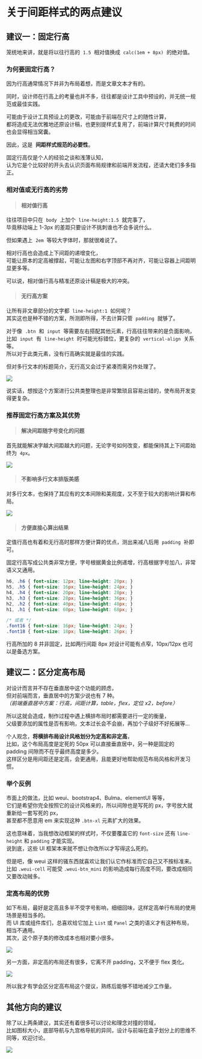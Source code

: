 # 关于间距样式的两点建议

## 建议一：固定行高

笼统地来讲，就是将以往行高的  `1.5`  相对值换成  `calc(1em + 8px)`  的绝对值。

### 为何要固定行高？

因为行高通常情况下并非为布局着想，而是文章文本才有的。

同时，设计师在行高上的考量也并不多，往往都是设计工具中预设的，并无统一规范或最佳实践。

可能由于设计工具预设上的更改，可能由于前端在尺寸上的随性计算，<br />
都将造成无法优雅地还原设计稿，也更别提样式复用了，前端计算尺寸耗费的时间也会显得相当窝囊。

因此，这是  **间距样式规范的必要性**。

固定行高仅是个人的经验之谈和浅薄认知，<br />认为它是个比较好的开头去认识页面布局规律和前端开发流程，还请大佬们多多指正。

### 相对值或无行高的劣势

> #### 相对值行高

往往项目中只在  `body`  上加个  `line-height:1.5`  就完事了，<br />毕竟移动端上 1-3px 的差距只要设计不挑刺谁也不会多说什么。

但如果遇上  `2em`  等较大字体时，那就很难说了。

相对行高也会造成上下间距的递增变化，<br />
可能让原本的定高被撑起，可能让左图和右字顶部不再对齐，可能让容器上间距明显更多等。

可以说，相对值行高与精准还原设计稿是极大的冲突。

> #### 无行高方案

让所有非文章部分的文字都  `line-height:1`  如何呢？<br />
其实这也是种不错的方案，所测即所得，不去计算只管  `padding`  就够了。

对于像  `.btn`  和  `input`  等需要左右搭配其他元素，行高往往带来的是负面影响，<br />比如  `input`  有  `line-height`  时可能光标错位，更复杂的  `vertical-align`  关系等。<br />所以对于此类元素，没有行高确实就是最佳的实践。

但对多行文本的标题简介，无行高又会过于紧凑而需另作处理了。<br />

![](https://s1.ax1x.com/2020/03/17/8NzWb6.png)

说实话，想按这个方案进行公共类整理也是非常繁琐且容易出错的，使布局开发变得更复杂。

<a name="zq9rmu"></a>

### 推荐固定行高方案及其优势

> #### 解决间距随字号变化的问题

首先就能解决字越大间距越大的问题，无论字号如何改变，都能保持其上下间距始终为  `4px`。<br />

![](https://s1.ax1x.com/2020/03/17/8Nj9nf.jpg)<br />

> #### 不影响多行文本排版美感

对多行文本，也保持了其应有的文本间隙和美观度，又不至于较大的影响计算和布局。<br />

![](https://s1.ax1x.com/2020/03/17/8NXeeO.jpg)<br />

> #### 方便直接心算出结果

定值行高也有着和无行高时那样方便计算的优点，测出来减八后用  `padding`  补即可。

固定行高写成公共类非常方便，字号根据黄金比例递增，行高根据字号加八，非常语义又通用。

```css
h6, .h6 { font-size: 12px; line-height: 20px; }
h5, .h5 { font-size: 16px; line-height: 24px; }
h4, .h4 { font-size: 20px; line-height: 28px; }
h3, .h3 { font-size: 28px; line-height: 36px; }
h2, .h2 { font-size: 40px; line-height: 48px; }
h1, .h1 { font-size: 60px; line-height: 68px; }

/* 或者 */
.font16 { font-size: 16px; line-height: 24px; }
.font18 { font-size: 18px; line-height: 26px; }
```

行高所加的 8 并非固定，比如两行间距 8px 对设计可能有点窄，10px/12px 也可以是备选方案。

## 建议二：区分定高布局

对设计而言并不存在垂直居中这个功能的顾虑，<br />
但对前端而言，垂直居中的方案少说也有 7 种。<br />
_（前端垂直居中方案：行高，间距计算，table，flex，定位 x2，before）_

所以这就会造成，制作过程中遇上横排布局时都需要进行一定的衡量，<br />
父级要添加的属性是否有影响，文本过长会不会崩，再加个子级好不好拓展等...

个人观念，**将横排布局设计风格划分为定高和非定高**，<br />
比如，这个布局高度是定死的 50px 可以直接垂直居中，另一种是固定的 padding 间隙而不在乎最终高度是多少。<br />
这样区分是用间距还是定高，会更通用，且能更好地帮助规范布局风格和开发习惯。

### 举个反例

市面上的做法，比如 weui、bootstrap4、Bulma、elementUI 等等，<br />
它们是希望你完全按照它的设计风格来的，所以间隙也是写死的 px，字号放大就重新给一套写死的 px，<br />
甚至都不愿意用 em 来实现这种 `.btn-xl` 元素扩大的效果。

这也意味着，当我想改动框架的样式时，不仅要覆盖它的 `font-size` 还有 `line-height` 和 `padding` 才能实现。<br />
说到底，这些 UI 框架本来就不想让你改所以才写得这么死的。

但是吧，像 weui 这样的骚东西就喜欢让我们认它作标准而它自己又不按标准来。<br />
比如 `.weui-cell` 可能受 `.weui-btn_mini` 的影响造成每行高度不同，要改成相同又要改动贼多。

### 定高布局的优势

如下布局，最好是定高且多半不受字号影响，细细回味，这样定高单行布局的使用场景是相当多的。<br />
而 UI 库或组件库们，总喜欢给它加上 `List` 或 `Panel` 之类的语义才有这种布局，相当不通用。<br />
其次，这个原子类的修改成本也相对要小很多。

![](https://s1.ax1x.com/2020/03/17/8UEswd.png)<br />

另一方面，非定高的布局还有很多，它离不开 padding，又不便于 flex 类化。<br />

![](https://s1.ax1x.com/2020/03/17/8UEWSf.png)<br />

所以我才有学会区分定高布局这个提议，熟练后能够不错地减少工作量。

## 其他方向的建议

除了以上两条建议，其实还有着很多可以讨论和理念对撞的领域，<br />
比如图标大小，底部导航与九宫格导航的异同，设计与前端在盒子划分上的思维不同等，欢迎讨论。<br />

![](https://s1.ax1x.com/2020/03/17/8UihVI.png)
